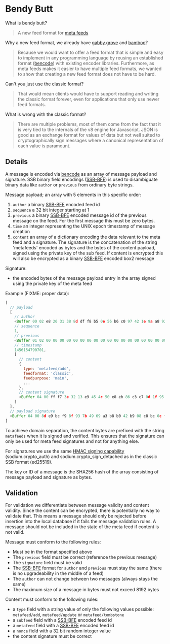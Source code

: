 # Bendy Butt

What is bendy butt?

> A new feed format for [meta feeds]

Why a new feed format, we already have [gabby grove] and [bamboo]?

> Because we would want to offer a feed format that is simple and easy
> to implement in any programming language by reusing an established
> format ([bencode]) with existing encoder libraries.  Furthermore, as
> meta feeds makes it easier to have multiple feed formats, we wanted
> to show that creating a new feed format does not have to be hard.

Can't you just use the classic format?

> That would mean clients would have to support reading and writing
> the classic format forever, even for applications that only use
> newer feed formats.

What is wrong with the classic format?

> There are multiple problems, most of them come from the fact that it
> is very tied to the internals of the v8 engine for Javascript. JSON
> is good as an exchange format for values of data but not well suited
> to cryptographically sign messages where a canonical representation
> of each value is paramount.

## Details

A message is encoded via [bencode] as an array of message payload and
signature.  SSB binary field encodings ([SSB-BFE]) is used to
disambiguate binary data like `author` or `previous` from ordinary
byte strings.

Message payload; an array with 5 elements in this specific order:

1) `author` a binary [SSB-BFE] encoded feed id
2) `sequence` a 32 bit integer starting at 1
3) `previous` a binary [SSB-BFE] encoded message id of the previous message
  on the feed. For the first message this must be zero bytes.
4) `time` an integer representing the UNIX epoch timestamp of message
  creation
5) `content` an array of a dictionary encoding the data relevant to the
  meta feed and a signature. The signature is the concatenation of the
  string 'metafeeds' encoded as bytes and the bytes of the content
  payload, signed using the private key of the sub feed. If content is
  encrypted this will also be encrypted as a binary [SSB-BFE] encoded
  box2 message

Signature:

- the encoded bytes of the message payload entry in the array signed
  using the private key of the meta feed

Example (FIXME: proper data):

```js
[
  // payload
  [
    // author
    <Buffer 00 02 e8 20 31 38 8d df f8 b5 0e 56 b6 c0 97 42 1e 9a a8 92 ec 04 e9 42 fa fd 31 dc 3d 2c 2e 3e 52 fd>,
    // sequence
    1,
    // previous
    <Buffer 01 02 00 00 00 00 00 00 00 00 00 00 00 00 00 00 00 00 00 00 00 00 00 00 00 00 00 00 00 00 00 00 00 00>,
    // timestamp
    1456154790701,
    [
      // content
      { 
        type: 'metafeed/add', 
        feedformat: 'classic', 
        feedpurpose: 'main', 
        ...
      },
      // content signature
      <Buffer 04 00 ff f7 3e 32 13 e9 45 4c 50 e8 eb 86 c3 c7 0d 1f 95 dd d2 29 95 41 c5 3b fa 50 8c 8b a3 f1 3a 6f ce 33 9d ba 61 70 12 b5 83 99 4f 75 8c 60 a3 fa ... 16 more bytes> 
    ]
  ],
  // payload signature
  <Buffer 04 00 8d e9 bc f9 8f 93 7b 49 69 a3 b8 b0 42 b9 08 c8 bc 0c f3 2d 43 50 08 84 20 14 06 e7 06 bc 21 f0 ff 29 a1 fc f9 55 25 9f c1 ac e0 90 17 f1 33 6a ... 16 more bytes> 
]
```

To achieve domain separation, the content bytes are prefixed with the
string `metafeeds` when it is signed and verified.  This ensures that
the signature can only be used for meta feed signatures and not for
anything else.

For signatures we use the same [HMAC signing capability]
(sodium.crypto_auth) and sodium.crypto_sign_detached as in the classic
SSB format (ed25519).

The key or ID of a message is the SHA256 hash of the array consisting
of message payload and signature as bytes.

## Validation

For validation we differentiate between message validity and content
validity. Since the content can be encrypted, there is potentially no
way to validate that. This means a message should only be rejected
before insertion into the local database if it fails the message
validation rules. A message should not be included in the state of the
meta feed if content is not valid.

Message must conform to the following rules:

 - Must be in the format specified above
 - The `previous` field must be correct (reference the previous message)
 - The `signature` field must be valid
 - The [SSB-BFE] format for `author` and `previous` must stay the same
(there is no upgradeability in the middle of a feed)
 - The `author` can not change between two messages (always stays the same)
 - The maximum size of a message in bytes must not exceed 8192 bytes

Content must conform to the following rules:

 - a `type` field with a string value of only the following values
   possible: `metafeed/add`, `metafeed/update` or `metafeed/tombstone`
 - a `subfeed` field with a [SSB-BFE] encoded feed id
 - a `metafeed` field with a [SSB-BFE] encoded feed id
 - a `nonce` field with a 32 bit random integer value
 - the content signature must be correct


[SSB]: https://github.com/ssbc/
[gabby grove]: https://github.com/ssbc/ssb-spec-drafts/tree/master/drafts/draft-ssb-core-gabbygrove/00
[bamboo]: https://github.com/AljoschaMeyer/bamboo
[meta feeds]: https://github.com/ssb-ngi-pointer/ssb-meta-feed-spec
[SSB-BFE]: https://github.com/ssb-ngi-pointer/ssb-binary-field-encodings
[HMAC signing capability]: https://github.com/ssb-js/ssb-keys#signobjkeys-hmac_key-obj
[bencode]: https://en.wikipedia.org/wiki/Bencode
